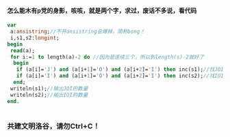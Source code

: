 #### 怎么能木有p党的身影，咳咳，就是两个字，求过，废话不多说，看代码
```pascal
var
 a:ansistring;//不开ansistring会爆掉，简称bong！
 i,s1,s2:longint;
begin
 read(a);
 for i:=1 to length(a)-2 do //因为是连续三个，所以到length(s)-2就好了
  begin 
   if (a[i]='J') and (a[i+1]='O') and (a[i+2]='I') then inc(s1);//找JOI
   if (a[i]='I') and (a[i+1]='O') and (a[i+2]='I') then inc(s2);//找IOI
  end;
 writeln(s1);//输出JOI的数量
 writeln(s2);//输出IOI的数量
end.
   
```
### 共建文明洛谷，请勿Ctrl+C！